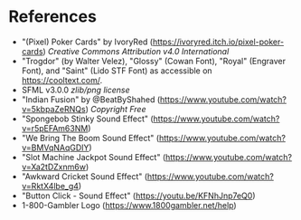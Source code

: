 # References

- "(Pixel) Poker Cards" by IvoryRed (https://ivoryred.itch.io/pixel-poker-cards) *Creative Commons Attribution v4.0 International*
- "Trogdor" (by Walter Velez), "Glossy" (Cowan Font), "Royal" (Engraver Font), and "Saint" (Lido STF Font) as accessible on https://cooltext.com/. 
- SFML v3.0.0 *zlib/png license*
- "Indian Fusion" by @BeatByShahed (https://www.youtube.com/watch?v=5kbpaZeRNQs) *Copyright Free*
- "Spongebob Stinky Sound Effect" (https://www.youtube.com/watch?v=r5pEFAm63NM)
- "We Bring The Boom Sound Effect" (https://www.youtube.com/watch?v=BMVqNAqGDIY)
- "Slot Machine Jackpot Sound Effect" (https://www.youtube.com/watch?v=Xa2tDZxnm6w)
- "Awkward Cricket Sound Effect" (https://www.youtube.com/watch?v=RktX4lbe_g4)
- "Button Click - Sound Effect" (https://youtu.be/KFNhJnp7eQ0)
- 1-800-Gambler Logo (https://www.1800gambler.net/help)